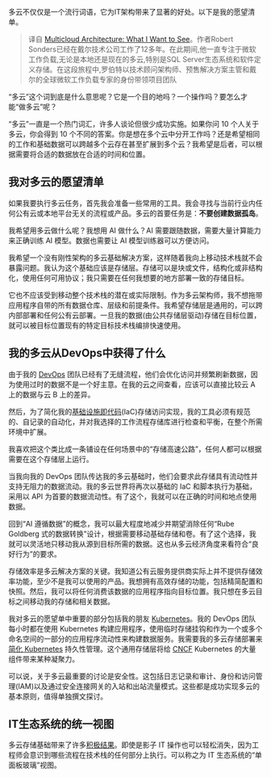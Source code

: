 <!--
title: 我理想中的多云架构
cover: https://cdn.thenewstack.io/media/2023/11/800f5433-multicloud-architecture.jpg
-->

多云不仅仅是一个流行词语，它为IT架构带来了显著的好处。以下是我的愿望清单。

> 译自 [Multicloud Architecture: What I Want to See](https://thenewstack.io/multicloud-architecture-what-i-want-to-see/)。作者Robert Sonders已经在戴尔技术公司工作了12多年。在此期间,他一直专注于微软工作负载,无论是本地还是现在的多云,特别是SQL Server生态系统和软件定义存储。在这段旅程中,罗伯特以技术顾问架构师、预售解决方案主管和戴尔的全球微软工作负载专家的身份带领项目团队


“多云”这个词到底是什么意思呢？它是一个目的地吗？一个操作吗？要怎么才能“做多云”呢？

“多云”一直是一个热门词汇，许多人谈论但很少成功实施。如果你问 10 个人关于多云，你会得到 10 个不同的答案。你是想在多个云中分开工作吗？还是希望相同的工作和基础数据可以跨越多个云存在甚至扩展到多个云？我希望是后者，可以根据需要将合适的数据放在合适的时间和位置。

## 我对多云的愿望清单

如果我要执行多云任务，首先我会准备一些常用的工具。我会寻找与当前行业内任何公有云或本地平台无关的流程或产品。多云的首要任务是：**不要创建数据孤岛**。

我希望用多云做什么呢？我想用 AI 做什么？AI 需要跟随数据，需要大量计算能力来正确训练 AI 模型。数据也需要让 AI 模型训练器可以方便访问。

我希望一个没有刚性架构的多云基础解决方案，这样随着我向上移动技术栈就不会暴露问题。我认为这个基础应该是存储层。存储可以是块或文件，结构化或非结构化，使用任何可用协议；我只需要在任何我想要的地方部署一致的存储目标。

它也不应该受到移动整个技术栈的潜在或实际限制。作为多云架构师，我不想拖带应用程序自带的所有数据仓库、层级和前提条件。我希望存储层是通用的，可以跨内部部署和任何公有云部署。一旦我的数据(由公共存储层驱动)存储在目标位置，就可以被目标位置现有的特定目标技术栈编排快速使用。

## 我的多云从DevOps中获得了什么

由于我的 [DevOps](https://thenewstack.io/devops/) 团队已经有了无缝流程，他们会优化访问并频繁刷新数据，因为使用过时的数据不是一个好主意。在我的云之间查看，应该可以直接比较云 A 上的数据与云 B 上的差异。

然后，为了简化我的[基础设施即代码](https://thenewstack.io/a-brief-devops-history-the-roots-of-infrastructure-as-code/)(IaC)存储访问实现，我的工具必须有规范的、自记录的自动化，并对我选择的工作流程存储库进行检查和平衡，在整个所需环境中扩展。

我喜欢把这个类比成一条铺设在任何场景中的“存储高速公路”，任何人都可以根据需要在这个存储层上运行。

当我向我的 DevOps 团队传达我的多云基础时，他们会要求此存储具有流动性并支持无阻力的数据流动。我的多云世界将再次以基础的 IaC 和脚本执行为基础，采用以 API 为首要的数据流动性。有了这个，我就可以在正确的时间和地点使用数据。

回到“AI 遵循数据”的概念，我可以最大程度地减少并期望消除任何“Rube Goldberg 式的数据转换”设计，根据需要移动基础存储和卷。有了这个选择，我就可以灵活地只移动我从源到目标所需的数据。这也从多云经济角度来看符合“良好行为”的要求。

存储效率是多云解决方案的关键。我知道公有云服务提供商实际上并不提供存储效率功能，至少不是我可以使用的产品。我想拥有高效存储的功能，包括精简配置和快照。然后，我可以将任何消费该数据的应用程序指向目标位置。我只想在多云目标之间移动我的存储和相关数据。

我对多云的愿望单中重要的部分包括我的朋友 [Kubernetes](https://thenewstack.io/kubernetes/)。我的 DevOps 团队每小时都在使用 Kubernetes 构建应用程序，使用临时存储挂钩和作为一个或多个命名空间的一部分的应用程序流动性来构建数据服务。我需要我的多云存储部署来[简化 Kubernetes](https://thenewstack.io/devsecops-teams-need-application-consistent-backups-for-kubernetes-workloads/) 持久性管理。这个通用存储层将给 [CNCF](https://cncf.io/?utm_content=inline-mention) Kubernetes 的大量组件带来某种凝聚力。

可以说，关于多云最重要的讨论是安全性。这包括日志记录和审计、身份和访问管理(IAM)以及通过安全连接网关的入站和出站流量模式。这些都是成功实现多云的基本原则，值得单独撰文探讨。

## IT生态系统的统一视图

多云存储基础带来了许多[积极结果](https://thenewstack.io/reasons-to-opt-for-a-multicloud-strategy/)。即使是影子 IT 操作也可以轻松消失，因为工程师会意识到哪些流程在技术栈的任何部分上执行。可以称之为 IT 生态系统的“单面板玻璃”视图。
